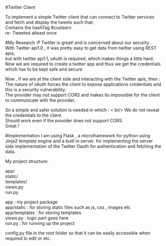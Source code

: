 #Twitter Client

To implement a simple Twitter client that can connect to Twitter services and fetch and display the tweets such that: <br/>
Contains the hashTag #custserv<br/>
re- Tweeted atleast once 

#My Research  :P
Twitter is great! and is concerned about our security .<br/>
With Twitter api1.0 , it was pretty easy to get data from twitter using REST apis, <br/>
but with twitter api1.1, oAuth is required, which makes things a little hard.<br/>
Now we are required to create a twitter app and thus we get the credentials which has to be kept safe and secure.<br/>

Now , if we are at the client side and interacting with the Twitter apis, then :<br/>
The nature of oAuth forces the client to expose applications credentials and this is a security vulnerability.<br/>
The provider may not support CORS and makes its impossible for the client to communicate with the provider.<br/>

So a simple and safer solution is needed in which : < br/>
We do not reveal the credentials to the client.<br/>
Should work even if the provider does not support CORS. <br/>
Great !<br/>

#Implementation
I am using Flask , a microframework for python using Jinja2 template engine and a built in server.
for implementing the server side implementation of the Twitter Oauth for authentication and fetching the data.<br/>

My project structure:<br/>

app/ <br/>
    static/ <br/>
    templates/ <br/>
    views.py <br/>
run.py <br/>

app  : my project package <br/>
app/static : for storing static files such as js, css , images etc <br/>
app/templates : for storing templates <br/>
views.py : logic part goes here <br/>
run.py  :  for running up the project <br/>

config.py file in the root folder so that it can be easily accessible when required to edit or etc.

